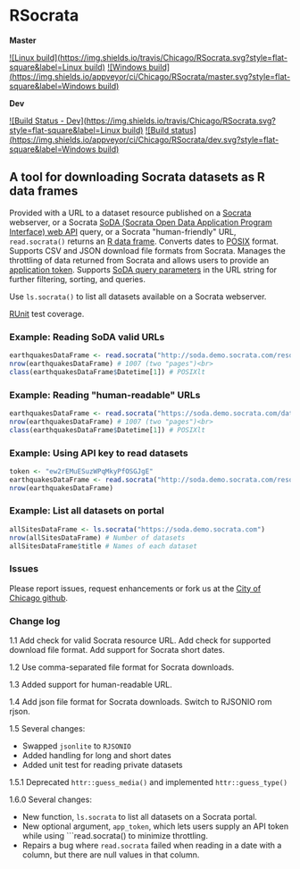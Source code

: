 RSocrata
========

**Master** 

[![Linux build](https://img.shields.io/travis/Chicago/RSocrata.svg?style=flat-square&label=Linux build)](https://travis-ci.org/Chicago/RSocrata) [![Windows build](https://img.shields.io/appveyor/ci/Chicago/RSocrata/master.svg?style=flat-square&label=Windows build)](https://ci.appveyor.com/project/tomschenkjr/rsocrata/branch/master)

**Dev**

[![Build Status - Dev](https://img.shields.io/travis/Chicago/RSocrata.svg?style=flat-square&label=Linux build)](https://travis-ci.org/Chicago/RSocrata) [![Build status](https://img.shields.io/appveyor/ci/Chicago/RSocrata/dev.svg?style=flat-square&label=Windows build)](https://ci.appveyor.com/project/tomschenkjr/rsocrata/branch/dev)

A tool for downloading Socrata datasets as R data frames
--------------------------------------------------------	

Provided with a URL to a dataset resource published on a [Socrata](http://www.socrata.com) webserver,
or a Socrata [SoDA (Socrata Open Data Application Program Interface) web API](http://dev.socrata.com) query,
or a Socrata "human-friendly" URL, ```read.socrata()```
returns an [R data frame](http://stat.ethz.ch/R-manual/R-devel/library/base/html/data.frame.html).
Converts dates to [POSIX](http://stat.ethz.ch/R-manual/R-devel/library/base/html/DateTimeClasses.html) format.
Supports CSV and JSON download file formats from Socrata.
Manages the throttling of data returned from Socrata and allows users to provide an [application token](http://dev.socrata.com/docs/app-tokens.html).
Supports [SoDA query parameters](http://dev.socrata.com/docs/queries.html) in the URL string for further filtering, sorting, and queries.

Use ```ls.socrata()``` to list all datasets available on a Socrata webserver.

[RUnit](http://cran.r-project.org/web/packages/RUnit/index.html) test coverage.

### Example: Reading SoDA valid URLs
```r
earthquakesDataFrame <- read.socrata("http://soda.demo.socrata.com/resource/4334-bgaj.csv")<br>
nrow(earthquakesDataFrame) # 1007 (two "pages")<br>
class(earthquakesDataFrame$Datetime[1]) # POSIXlt
```

### Example: Reading "human-readable" URLs
```r
earthquakesDataFrame <- read.socrata("https://soda.demo.socrata.com/dataset/USGS-Earthquakes-for-2012-11-01-API-School-Demo/4334-bgaj")<br>
nrow(earthquakesDataFrame) # 1007 (two "pages")<br>
class(earthquakesDataFrame$Datetime[1]) # POSIXlt
```

### Example: Using API key to read datasets
```r
token <- "ew2rEMuESuzWPqMkyPfOSGJgE"
earthquakesDataFrame <- read.socrata("http://soda.demo.socrata.com/resource/4334-bgaj.csv", app_token = token)
nrow(earthquakesDataFrame)
```

### Example: List all datasets on portal
```r
allSitesDataFrame <- ls.socrata("https://soda.demo.socrata.com")
nrow(allSitesDataFrame) # Number of datasets
allSitesDataFrame$title # Names of each dataset
```

### Issues

Please report issues, request enhancements or fork us at the [City of Chicago github](https://github.com/Chicago/RSocrata/issues).

### Change log

1.1 Add check for valid Socrata resource URL. Add check for supported download file format. Add support for Socrata short dates.

1.2 Use comma-separated file format for Socrata downloads.

1.3 Added support for human-readable URL.

1.4 Add json file format for Socrata downloads. Switch to RJSONIO rom rjson. 

1.5 Several changes:
* Swapped ```jsonlite``` to ```RJSONIO```
* Added handling for long and short dates
* Added unit test for reading private datasets

1.5.1 Deprecated ```httr::guess_media()``` and implemented ```httr::guess_type()```

1.6.0 Several changes:
* New function, ```ls.socrata``` to list all datasets on a Socrata portal.
* New optional argument, ```app_token```, which lets users supply an API token while using ```read.socrata() to minimize throttling.
* Repairs a bug where ```read.socrata``` failed when reading in a date with a column, but there are null values in that column.
